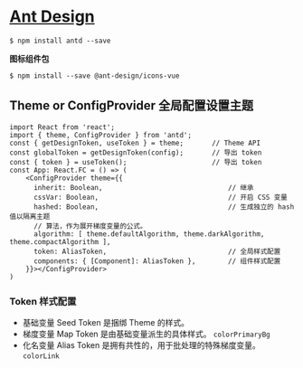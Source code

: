 # [Ant Design](https://ant-design.antgroup.com/index-cn)

    $ npm install antd --save

**图标组件包**

    $ npm install --save @ant-design/icons-vue    

## Theme or ConfigProvider 全局配置设置主题

```tsx
import React from 'react';
import { theme, ConfigProvider } from 'antd';
const { getDesignToken, useToken } = theme;       // Theme API
const globalToken = getDesignToken(config);       // 导出 token
const { token } = useToken();                     // 导出 token
const App: React.FC = () => (
	<ConfigProvider theme={{
	  inherit: Boolean,                               // 继承
	  cssVar: Boolean,                                // 开启 CSS 变量
	  hashed: Boolean,                                // 生成独立的 hash 值以隔离主题
	  // 算法，作为展开梯度变量的公式。
	  algorithm: [ theme.defaultAlgorithm, theme.darkAlgorithm, theme.compactAlgorithm ],
	  token: AliasToken,                              // 全局样式配置
	  components: { [Component]: AliasToken },        // 组件样式配置
	}}></ConfigProvider>
)
```

### Token 样式配置

- 基础变量 Seed Token 是捆绑 Theme 的样式。
- 梯度变量 Map Token 是由基础变量派生的具体样式。 `colorPrimaryBg`
- 化名变量 Alias Token 是拥有共性的，用于批处理的特殊梯度变量。`colorLink`